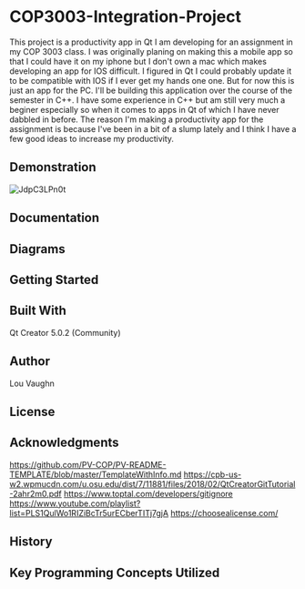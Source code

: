 # COP3003-Integration-Project

This project is a productivity app in Qt I am developing for an assignment in my COP 3003 class.
I was originally planing on making this a mobile app so that I could have it on my iphone but I don't own a mac which makes developing an app for IOS difficult. I figured in Qt I could probably update it to be compatible with IOS if I ever get my hands one one. But for now this is just an app for the PC.
I'll be building this application over the course of the semester in C++.
I have some experience in C++ but am still very much a beginer especially so when it comes to apps in Qt of which I have never dabbled in before.
The reason I'm making a productivity app for the assignment is because I've been in a bit of a slump lately and I think I have a few good ideas to increase my productivity.

## Demonstration
![JdpC3LPn0t](https://user-images.githubusercontent.com/72235620/140587640-8ea56080-dbaa-44d4-b40d-7e5364ef27e5.gif)

## Documentation


## Diagrams


## Getting Started


## Built With
Qt Creator 5.0.2 (Community)

<!-- Add other software / resources used here -->

## Author
Lou Vaughn

## License
<!-- see readme template in aknowladgements for this and all the other areas left blank-->


## Acknowledgments
<!-- people who helped -->

<!-- Web sites / tutorials used -->
https://github.com/PV-COP/PV-README-TEMPLATE/blob/master/TemplateWithInfo.md
https://cpb-us-w2.wpmucdn.com/u.osu.edu/dist/7/11881/files/2018/02/QtCreatorGitTutorial-2ahr2m0.pdf
https://www.toptal.com/developers/gitignore
https://www.youtube.com/playlist?list=PLS1QulWo1RIZiBcTr5urECberTITj7gjA
https://choosealicense.com/

## History
<!-- Information about what has changed. -->

## Key Programming Concepts Utilized

